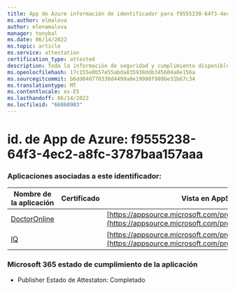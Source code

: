 ```yaml
---
title: App de Azure información de identificador para f9555238-64f3-4ec2-a8fc-3787baa157aaa
ms.author: elmalova
author: elenamalova
manager: tonybal
ms.date: 06/14/2022
ms.topic: article
ms.service: attestation
certification_type: attested
description: Toda la información de seguridad y cumplimiento disponible para f9555238-64f3-4ec2-a8fc-3787baa157aa.
ms.openlocfilehash: 17c155e0b57e55abda835938ddb345604a0e156a
ms.sourcegitcommit: b6dd040770330d4499a0e19998f909be31b67c34
ms.translationtype: MT
ms.contentlocale: es-ES
ms.lasthandoff: 06/14/2022
ms.locfileid: "66068903"
---
```

# <a name="azure-app-id-f9555238-64f3-4ec2-a8fc-3787baa157aa"></a>id. de App de Azure: f9555238-64f3-4ec2-a8fc-3787baa157aaa


### <a name="apps-associated-with-this-id"></a>Aplicaciones asociadas a este identificador:
| **Nombre de la aplicación** | **Certificado** | **Vista en AppSource** |
|--------------|---------------|-----------------------|
| [DoctorOnline](../forward/WA200004082.md) |  | [https://appsource.microsoft.com/product/office/WA200004082](https://appsource.microsoft.com/product/office/WA200004082) |
| [IQ](../forward/WA200004126.md) |  | [https://appsource.microsoft.com/product/office/WA200004126](https://appsource.microsoft.com/product/office/WA200004126) |

### <a name="microsoft-365-app-compliance-status"></a>Microsoft 365 estado de cumplimiento de la aplicación
- Publisher Estado de Attestaton: Completado
